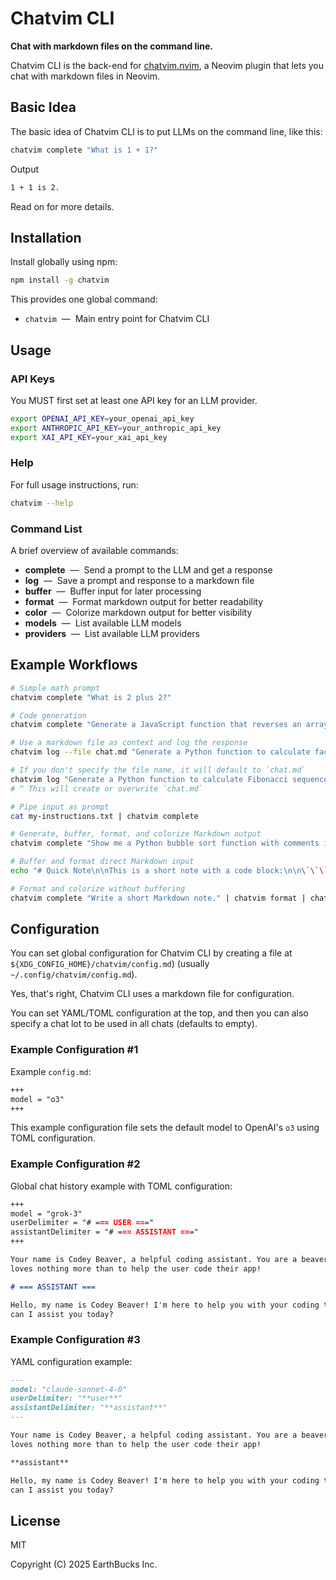 # Chatvim CLI

**Chat with markdown files on the command line.**

Chatvim CLI is the back-end for
[chatvim.nvim](https://https://github.com/chatvim/chatvim.nvim), a Neovim plugin
that lets you chat with markdown files in Neovim.

## Basic Idea

The basic idea of Chatvim CLI is to put LLMs on the command line, like this:

```sh
chatvim complete "What is 1 + 1?"
```

Output

```sh
1 + 1 is 2.
```

Read on for more details.

## Installation

Install globally using npm:

```sh
npm install -g chatvim
```

This provides one global command:

- `chatvim` &nbsp;—&nbsp; Main entry point for Chatvim CLI

## Usage

### API Keys

You MUST first set at least one API key for an LLM provider.

```sh
export OPENAI_API_KEY=your_openai_api_key
export ANTHROPIC_API_KEY=your_anthropic_api_key
export XAI_API_KEY=your_xai_api_key
```

### Help

For full usage instructions, run:

```sh
chatvim --help
```

### Command List

A brief overview of available commands:

- **complete** &nbsp;—&nbsp; Send a prompt to the LLM and get a response
- **log** &nbsp;—&nbsp; Save a prompt and response to a markdown file
- **buffer** &nbsp;—&nbsp; Buffer input for later processing
- **format** &nbsp;—&nbsp; Format markdown output for better readability
- **color** &nbsp;—&nbsp; Colorize markdown output for better visibility
- **models** &nbsp;—&nbsp; List available LLM models
- **providers** &nbsp;—&nbsp; List available LLM providers

## Example Workflows

```sh
# Simple math prompt
chatvim complete "What is 2 plus 2?"

# Code generation
chatvim complete "Generate a JavaScript function that reverses an array"

# Use a markdown file as context and log the response
chatvim log --file chat.md "Generate a Python function to calculate factorial"

# If you don't specify the file name, it will default to `chat.md`
chatvim log "Generate a Python function to calculate Fibonacci sequence"
# ^ This will create or overwrite `chat.md`

# Pipe input as prompt
cat my-instructions.txt | chatvim complete

# Generate, buffer, format, and colorize Markdown output
chatvim complete "Show me a Python bubble sort function with comments in Markdown." | chatvim buffer | chatvim format | chatvim color

# Buffer and format direct Markdown input
echo "# Quick Note\n\nThis is a short note with a code block:\n\n\`\`\`bash\necho 'Hello, World!'\n\`\`\`" | chatvim buffer | chatvim format

# Format and colorize without buffering
chatvim complete "Write a short Markdown note." | chatvim format | chatvim color
```

## Configuration

You can set global configuration for Chatvim CLI by creating a file at
`${XDG_CONFIG_HOME}/chatvim/config.md`) (usually `~/.config/chatvim/config.md`).

Yes, that's right, Chatvim CLI uses a markdown file for configuration.

You can set YAML/TOML configuration at the top, and then you can also specify a
chat lot to be used in all chats (defaults to empty).

### Example Configuration #1

Example `config.md`:

```markdown
+++
model = "o3"
+++
```

This example configuration file sets the default model to OpenAI's `o3` using
TOML configuration.

### Example Configuration #2

Global chat history example with TOML configuration:

```markdown
+++
model = "grok-3"
userDelimiter = "# === USER ==="
assistantDelimiter = "# === ASSISTANT ==="
+++

Your name is Codey Beaver, a helpful coding assistant. You are a beaver who just
loves nothing more than to help the user code their app!

# === ASSISTANT ===

Hello, my name is Codey Beaver! I'm here to help you with your coding tasks. How
can I assist you today?
```

### Example Configuration #3

YAML configuration example:

```markdown
---
model: "claude-sonnet-4-0"
userDelimiter: "**user**"
assistantDelimiter: "**assistant**"
---

Your name is Codey Beaver, a helpful coding assistant. You are a beaver who just
loves nothing more than to help the user code their app!

**assistant**

Hello, my name is Codey Beaver! I'm here to help you with your coding tasks. How
can I assist you today?
```

## License

MIT

Copyright (C) 2025 EarthBucks Inc.
